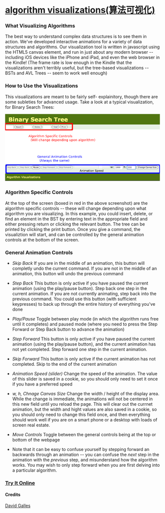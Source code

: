 # [algorithm visualizations(算法可视化)](https://algorithm-visualizations.gihub.io)

### What Visualizing Algorithms

The best way to understand complex data structures is to see them in action. We've developed interactive animations for a variety of data structures and algorithms. Our visualization tool is written in javascript using the HTML5 canvas element, and run in just about any modern browser -- including iOS devices like the iPhone and iPad, and even the web browser in the Kindle! (The frame rate is low enough in the Kindle that the visualizations aren't terribly useful, but the tree-based visualizations -- BSTs and AVL Trees -- seem to work well enough) 

### How to Use the Visualizations

This visualizations are meant to be fairly self- explainitory, though there are some subleties for advanced usage. Take a look at a typical visualization, for Binary Search Trees: 

![](./Screenshot.png)

### Algorithm Specific Controls

At the top of the screen (boxed in red in the above screenshot) are the algorithm specific controls -- these will change depending upon what algorithm you are visualizing. In this example, you could insert, delete, or find an element in the BST by entering text in the appropriate field and either pressing return or clicking the relevant button. The tree can be printed by clicking the print button. Once you give a command, the visualiztion will start, and can be controlled by the general animation controls at the bottom of the screen.

### General Animation Controls

+ *Skip Back* If you are in the middle of an animation, this button will completly undo the current command. If you are not in the middle of an animation, this button will undo the previous command

+ *Step Back* This button is only active if you have paused the current animation (using the play/pause button). Step back one step in the current animation. If you are not currently animating, step back into the previous command. You could use this button (with sufficient keypresses) to back up through the entire history of everything you've done
+ *Play/Pause* Toggle between play mode (in which the algorithm runs free until it completes) and paused mode (where you need to press the Step Forward or Step Back button to advance the animation)
+ *Step Forward* This button is only active if you have paused the current animation (using the play/pause button), and the current animation has not yet completed. Step forward one step in the current animation.
+ *Skip Forward* This button is only active if the current animation has not completed. Skip to the end of the current animation
+ *Animation Speed (slider)* Change the speed of the animation. The value of this slider is saved in a cookie, so you should only need to set it once if you have a preferred speed
+ *w, h, Chnage Canvas Size* Change the width / height of the display area. While the change is immediate, the animations will not be centered in this new field until you reload the page. This will clear out the currnet animation, but the width and hight values are also saved in a cookie, so you should only need to change this field once, and then everything should work well if you are on a smart phone or a desktop with loads of screen real estate.
+ *Move Controls* Toggle between the general controls being at the top or bottom of the webpage
+ Note that it can be easy to confuse yourself by stepping forward an backwards through an animation -- you can confuse the *next* step in the animation with the *previous* step, and misunderstand how the algorithm works. You may wish to only step forward when you are first delving into a particular algorithm.

### [Try It Online](https://algorithm-visualizations.gihub.io)

#### Credits

[David Galles](http://www.cs.usfca.edu/galles)